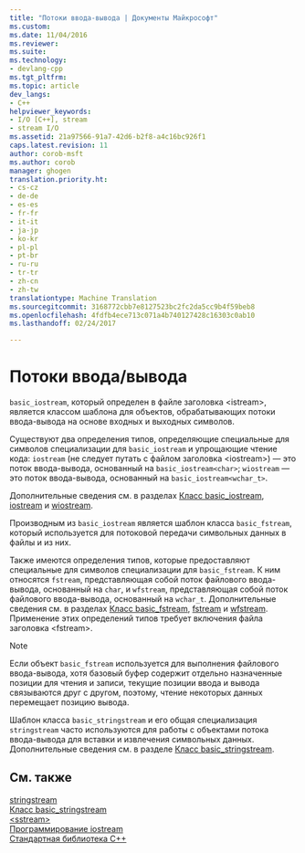 ```yaml
---
title: "Потоки ввода-вывода | Документы Майкрософт"
ms.custom: 
ms.date: 11/04/2016
ms.reviewer: 
ms.suite: 
ms.technology:
- devlang-cpp
ms.tgt_pltfrm: 
ms.topic: article
dev_langs:
- C++
helpviewer_keywords:
- I/O [C++], stream
- stream I/O
ms.assetid: 21a97566-91a7-42d6-b2f8-a4c16bc926f1
caps.latest.revision: 11
author: corob-msft
ms.author: corob
manager: ghogen
translation.priority.ht:
- cs-cz
- de-de
- es-es
- fr-fr
- it-it
- ja-jp
- ko-kr
- pl-pl
- pt-br
- ru-ru
- tr-tr
- zh-cn
- zh-tw
translationtype: Machine Translation
ms.sourcegitcommit: 3168772cbb7e8127523bc2fc2da5cc9b4f59beb8
ms.openlocfilehash: 4fdfb4ece713c071a4b740127428c16303c0ab10
ms.lasthandoff: 02/24/2017

---
```

# <a name="inputoutput-streams"></a>Потоки ввода/вывода
`basic_iostream`, который определен в файле заголовка \<istream>, является классом шаблона для объектов, обрабатывающих потоки ввода-вывода на основе входных и выходных символов.  
  
 Существуют два определения типов, определяющие специальные для символов специализации для `basic_iostream` и упрощающие чтение кода: `iostream` (не следует путать с файлом заголовка \<iostream>) — это поток ввода-вывода, основанный на `basic_iostream<char>`; `wiostream` — это поток ввода-вывода, основанный на `basic_iostream<wchar_t>`.  
  
 Дополнительные сведения см. в разделах [Класс basic_iostream](../standard-library/basic-iostream-class.md), [iostream](../standard-library/basic-iostream-class.md) и [wiostream](../standard-library/basic-iostream-class.md).  
  
 Производным из `basic_iostream` является шаблон класса `basic_fstream`, который используется для потоковой передачи символьных данных в файлы и из них.  
  
 Также имеются определения типов, которые предоставляют специальные для символов специализации для `basic_fstream`. К ним относятся `fstream`, представляющая собой поток файлового ввода-вывода, основанный на `char`, и `wfstream`, представляющая собой поток файлового ввода-вывода, основанный на `wchar_t`. Дополнительные сведения см. в разделах [Класс basic_fstream](../standard-library/basic-fstream-class.md), [fstream](../standard-library/basic-fstream-class.md) и [wfstream](../standard-library/basic-fstream-class.md). Применение этих определений типов требует включения файла заголовка \<fstream>.  
  
> [!NOTE]
>  Если объект `basic_fstream` используется для выполнения файлового ввода-вывода, хотя базовый буфер содержит отдельно назначенные позиции для чтения и записи, текущие позиции ввода и вывода связываются друг с другом, поэтому, чтение некоторых данных перемещает позицию вывода.  
  
 Шаблон класса `basic_stringstream` и его общая специализация `stringstream` часто используются для работы с объектами потока ввода-вывода для вставки и извлечения символьных данных. Дополнительные сведения см. в разделе [Класс basic_stringstream](../standard-library/basic-stringstream-class.md).  
  
## <a name="see-also"></a>См. также  
 [stringstream](../standard-library/basic-stringstream-class.md)   
 [Класс basic_stringstream](../standard-library/basic-stringstream-class.md)   
 [\<sstream>](../standard-library/sstream.md)   
 [Программирование iostream](../standard-library/iostream-programming.md)   
 [Стандартная библиотека C++](../standard-library/cpp-standard-library-reference.md)




